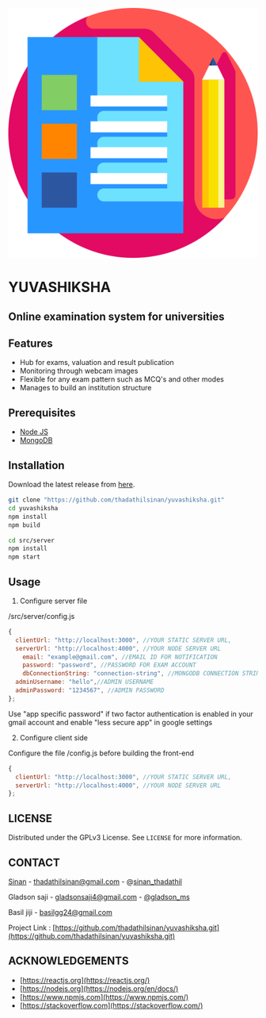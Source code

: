 ![README%20md%2085bf836b4da649a0a7e57f147f2c5195/test.png](README%20md%2085bf836b4da649a0a7e57f147f2c5195/test.png)

# YUVASHIKSHA

## Online examination system for universities
## Features

- Hub for exams, valuation and result publication
- Monitoring through webcam images
- Flexible for any exam pattern such as MCQ's and other modes
- Manages to build an institution structure

## Prerequisites

- [Node JS](https://nodejs.org/)
- [MongoDB](https://www.mongodb.com/)

## Installation

Download the latest release from [here](https://github.com/thadathilsinan/yuvashiksha/releases).

```bash
git clone "https://github.com/thadathilsinan/yuvashiksha.git"
cd yuvashiksha
npm install
npm build
```

```bash
cd src/server
npm install
npm start
```

## Usage

1. Configure server file

/src/server/config.js

```jsx
{
  clientUrl: "http://localhost:3000", //YOUR STATIC SERVER URL,
  serverUrl: "http://localhost:4000", //YOUR NODE SERVER URL
	email: "example@gmail.com", //EMAIL ID FOR NOTIFICATION
	password: "password", //PASSWORD FOR EXAM ACCOUNT
	dbConnectionString: "connection-string", //MONGODB CONNECTION STRING
  adminUsername: "hello",//ADMIN USERNAME
  adminPassword: "1234567", //ADMIN PASSWORD
};
```

Use "app specific password" if two factor authentication is enabled in your gmail account and enable "less secure app" in google settings

2.  Configure client side

Configure the file /config.js before building the front-end

```jsx
{
  clientUrl: "http://localhost:3000", //YOUR STATIC SERVER URL,
  serverUrl: "http://localhost:4000", //YOUR NODE SERVER URL
};
```

## LICENSE

Distributed under the GPLv3 License. See `LICENSE` for more information.

## CONTACT

[Sinan](https://github.com/thadathilsinan) - [thadathilsinan@gmail.com](mailto:thadathilsinan@gmail.com) - @[sinan_thadathil](https://www.instagram.com/sinan_thadathil/)

Gladson saji - [gladsonsaji4@gmail.com](mailto:gladsonsaji4@gmail.com) - [@gladson_ms](https://www.linkedin.com/in/gladson-m-s-96b9171a5/)

Basil jiji - [basilgg24@gmail.com](mailto:basilgg24@gmail.com)

Project Link : [https://github.com/thadathilsinan/yuvashiksha.git](https://github.com/thadathilsinan/yuvashiksha.git)

## ACKNOWLEDGEMENTS

- [https://reactjs.org](https://reactjs.org/)
- [https://nodejs.org](https://nodejs.org/en/docs/)
- [https://www.npmjs.com](https://www.npmjs.com/)
- [https://stackoverflow.com](https://stackoverflow.com/)
